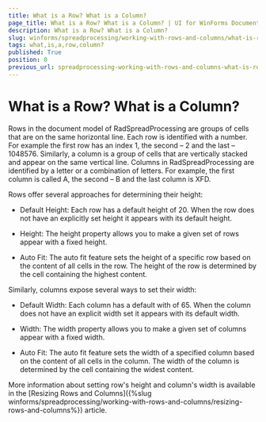 ```yaml
---
title: What is a Row? What is a Column?
page_title: What is a Row? What is a Column? | UI for WinForms Documentation
description: What is a Row? What is a Column?
slug: winforms/spreadprocessing/working-with-rows-and-columns/what-is-row-column
tags: what,is,a,row,column?
published: True
position: 0
previous_url: spreadprocessing-working-with-rows-and-columns-what-is-row-column
---
```


# What is a Row? What is a Column?

Rows in the document model of RadSpreadProcessing are groups of cells that are on the same horizontal line. Each row is identified with a number. For example the first row has an index 1, the second – 2 and the last – 1048576. Similarly, a column is a group of cells that are vertically stacked and appear on the same vertical line. Columns in RadSpreadProcessing are identified by a letter or a combination of letters. For example, the first column is called A, the second – B and the last column is XFD.

Rows offer several approaches for determining their height:

* Default Height: Each row has a default height of 20. When the row does not have an explicitly set height it appears with its default height.

* Height: The height property allows you to make a given set of rows appear with a fixed height.

* Auto Fit: The auto fit feature sets the height of a specific row based on the content of all cells in the row. The height of the row is determined by the cell containing the highest content.


Similarly, columns expose several ways to set their width:
* Default Width: Each column has a default with of 65. When the column does not have an explicit width set it appears with its default width.

* Width: The width property allows you to make a given set of columns appear with a fixed width.

* Auto Fit: The auto fit feature sets the width of a specified column based on the content of all cells in the column. The width of the column is determined by the cell containing the widest content.

More information about setting row's height and column's width is available in the [Resizing Rows and Columns]({%slug winforms/spreadprocessing/working-with-rows-and-columns/resizing-rows-and-columns%}) article.